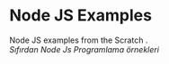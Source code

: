 # Node JS Examples

Node JS examples from the Scratch .  
*Sıfırdan Node Js Programlama örnekleri*

